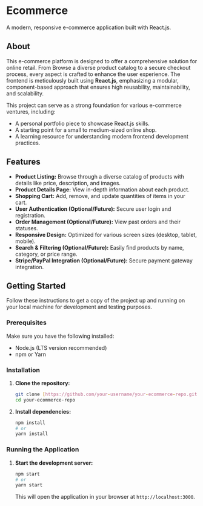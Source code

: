 # Ecommerce
A modern, responsive e-commerce application built with React.js.

## About
This e-commerce platform is designed to offer a comprehensive solution for online retail. From Browse a diverse product catalog to a secure checkout process, every aspect is crafted to enhance the user experience. The frontend is meticulously built using **React.js**, emphasizing a modular, component-based approach that ensures high reusability, maintainability, and scalability.

This project can serve as a strong foundation for various e-commerce ventures, including:
* A personal portfolio piece to showcase React.js skills.
* A starting point for a small to medium-sized online shop.
* A learning resource for understanding modern frontend development practices.

## Features
- **Product Listing:** Browse through a diverse catalog of products with details like price, description, and images.
- **Product Details Page:** View in-depth information about each product.
- **Shopping Cart:** Add, remove, and update quantities of items in your cart.
- **User Authentication (Optional/Future):** Secure user login and registration.
- **Order Management (Optional/Future):** View past orders and their statuses.
- **Responsive Design:** Optimized for various screen sizes (desktop, tablet, mobile).
- **Search & Filtering (Optional/Future):** Easily find products by name, category, or price range.
- **Stripe/PayPal Integration (Optional/Future):** Secure payment gateway integration.


## Getting Started
Follow these instructions to get a copy of the project up and running on your local machine for development and testing purposes.

### Prerequisites
Make sure you have the following installed:

* Node.js (LTS version recommended)
* npm or Yarn

### Installation
1.  **Clone the repository:**

    ```bash
    git clone [https://github.com/your-username/your-ecommerce-repo.git](https://github.com/your-username/your-ecommerce-repo.git)
    cd your-ecommerce-repo
    ```

2.  **Install dependencies:**
    ```bash
    npm install
    # or
    yarn install
    ```

### Running the Application
1.  **Start the development server:**

    ```bash
    npm start
    # or
    yarn start
    ```

    This will open the application in your browser at `http://localhost:3000`.

